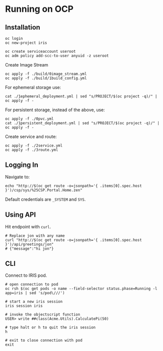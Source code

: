 # Running on OCP

## Installation

```
oc login
oc new-project iris

oc create serviceaccount useroot
oc adm policy add-scc-to-user anyuid -z useroot
```

Create Image Stream

```
oc apply -f ./build/0image_stream.yml
oc apply -f ./build/1build_config.yml
```


For ephemeral storage use:

```
cat ./1ephemeral_deployment.yml | sed "s/PROJECT/$(oc project -q)/" | oc apply -f -
```


For persistent storage, instead of the above, use:

```
oc apply -f ./0pvc.yml
cat ./1persistent_deployment.yml | sed "s/PROJECT/$(oc project -q)/" | oc apply -f -
```


Create service and route:

```
oc apply -f ./2service.yml
oc apply -f ./3route.yml
```

## Logging In

Navigate to:

```
echo "http://$(oc get route -o=jsonpath='{ .items[0].spec.host }')/csp/sys/%25CSP.Portal.Home.zen"
```

Default credentials are `_SYSTEM` and `SYS`.


## Using API
Hit endpoint with `curl`.

```
# Replace jon with any name
curl "http://$(oc get route -o=jsonpath='{ .items[0].spec.host }')/api/greetings/jon"
# {"message":"hi jon"}
```

## CLI
Connect to IRIS pod.
```
# open connection to pod
oc rsh $(oc get pods -o name --field-selector status.phase=Running -l app=iris | sed 's/pod\///')

# start a new iris session
iris session iris

# invoke the objectscript function
USER> write ##class(Acme.Utils).CalculatePi(50)

# type halt or h to quit the iris session
h

# exit to close connection with pod
exit
```
